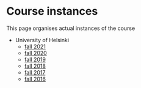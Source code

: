 # Course instances

This page organises actual instances of the course

* University of Helsinki
  * [fall 2021](helsinki-fall-2021.md)
  * [fall 2020](helsinki-fall-2020.md)
  * [fall 2019](helsinki-fall-2019.md)
  * [fall 2018](helsinki-fall-2018.md)
  * [fall 2017](https://moodle.helsinki.fi/course/view.php?id=25558)
  * [fall 2016](https://moodle.helsinki.fi/course/view.php?id=21566)
